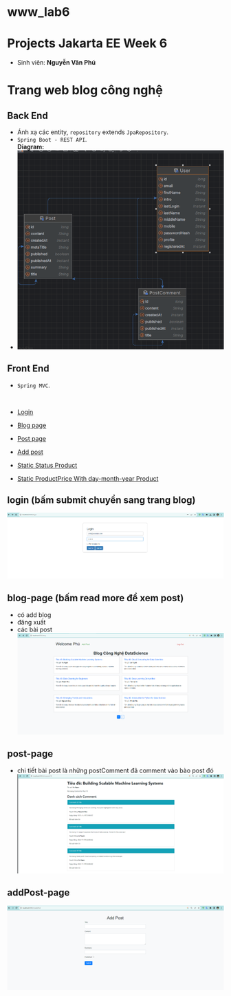 # www_lab6
# Projects Jakarta EE Week 6
- Sinh viên: **Nguyễn Văn Phú**
# Trang web blog công nghệ
## Back End
- Ánh xạ các entity, `repository` extends `JpaRepository`. <br>
- `Spring Boot - REST API`.  <br>
  **Diagram:**
- ![img.png](img.png)
## Front End
- `Spring MVC`.  <br>

  <br>

- [Login](#login)
- [Blog page](#blog-page)
- [Post page](#post-page)
- [Add post](#addPost-page)
- [Static Status Product](#staticStatus-product)
- [Static ProductPrice With day-month-year Product](#staticProductPrice-product)


## login (bấm submit chuyển sang trang blog)
![img_1.png](img_1.png)
## blog-page (bấm read more để xem post)
  + có add blog
  + đăng xuất
  + các bài post
![img_6.png](img_6.png)
## post-page
  + chi tiết bài post là những postComment đã comment vào bào post đó
![img_7.png](img_7.png)
## addPost-page
![img_8.png](img_8.png)
